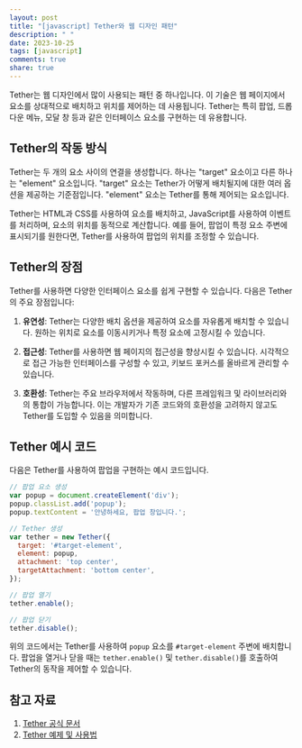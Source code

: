 ```yaml
---
layout: post
title: "[javascript] Tether와 웹 디자인 패턴"
description: " "
date: 2023-10-25
tags: [javascript]
comments: true
share: true
---
```


Tether는 웹 디자인에서 많이 사용되는 패턴 중 하나입니다. 이 기술은 웹 페이지에서 요소를 상대적으로 배치하고 위치를 제어하는 데 사용됩니다. Tether는 특히 팝업, 드롭다운 메뉴, 모달 창 등과 같은 인터페이스 요소를 구현하는 데 유용합니다.

## Tether의 작동 방식

Tether는 두 개의 요소 사이의 연결을 생성합니다. 하나는 "target" 요소이고 다른 하나는 "element" 요소입니다. "target" 요소는 Tether가 어떻게 배치될지에 대한 여러 옵션을 제공하는 기준점입니다. "element" 요소는 Tether를 통해 제어되는 요소입니다.

Tether는 HTML과 CSS를 사용하여 요소를 배치하고, JavaScript를 사용하여 이벤트를 처리하며, 요소의 위치를 동적으로 계산합니다. 예를 들어, 팝업이 특정 요소 주변에 표시되기를 원한다면, Tether를 사용하여 팝업의 위치를 조정할 수 있습니다.

## Tether의 장점

Tether를 사용하면 다양한 인터페이스 요소를 쉽게 구현할 수 있습니다. 다음은 Tether의 주요 장점입니다:

1. **유연성**: Tether는 다양한 배치 옵션을 제공하여 요소를 자유롭게 배치할 수 있습니다. 원하는 위치로 요소를 이동시키거나 특정 요소에 고정시킬 수 있습니다.

2. **접근성**: Tether를 사용하면 웹 페이지의 접근성을 향상시킬 수 있습니다. 시각적으로 접근 가능한 인터페이스를 구성할 수 있고, 키보드 포커스를 올바르게 관리할 수 있습니다.

3. **호환성**: Tether는 주요 브라우저에서 작동하며, 다른 프레임워크 및 라이브러리와의 통합이 가능합니다. 이는 개발자가 기존 코드와의 호환성을 고려하지 않고도 Tether를 도입할 수 있음을 의미합니다.

## Tether 예시 코드

다음은 Tether를 사용하여 팝업을 구현하는 예시 코드입니다.

```javascript
// 팝업 요소 생성
var popup = document.createElement('div');
popup.classList.add('popup');
popup.textContent = '안녕하세요, 팝업 창입니다.';

// Tether 생성
var tether = new Tether({
  target: '#target-element',
  element: popup,
  attachment: 'top center',
  targetAttachment: 'bottom center',
});

// 팝업 열기
tether.enable();

// 팝업 닫기
tether.disable();
```

위의 코드에서는 Tether를 사용하여 `popup` 요소를 `#target-element` 주변에 배치합니다. 팝업을 열거나 닫을 때는 `tether.enable()` 및 `tether.disable()`를 호출하여 Tether의 동작을 제어할 수 있습니다.

## 참고 자료

1. [Tether 공식 문서](https://github.com/shipshapecode/tether)
2. [Tether 예제 및 사용법](https://github.com/shipshapecode/tether#how-to-use)